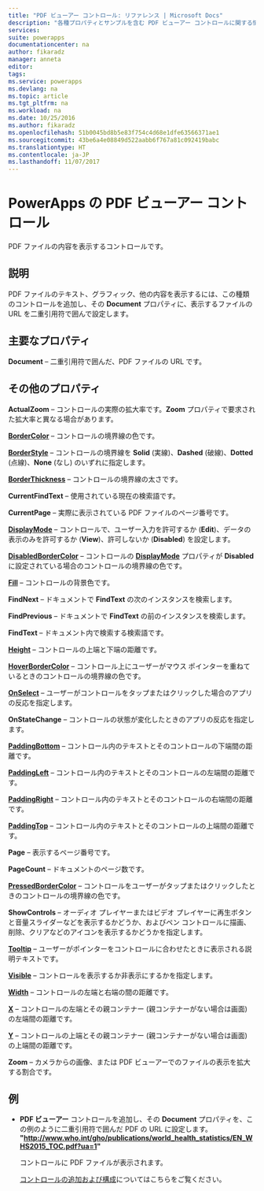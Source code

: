 ```yaml
---
title: "PDF ビューアー コントロール: リファレンス | Microsoft Docs"
description: "各種プロパティとサンプルを含む PDF ビューアー コントロールに関する情報"
services: 
suite: powerapps
documentationcenter: na
author: fikaradz
manager: anneta
editor: 
tags: 
ms.service: powerapps
ms.devlang: na
ms.topic: article
ms.tgt_pltfrm: na
ms.workload: na
ms.date: 10/25/2016
ms.author: fikaradz
ms.openlocfilehash: 51b0045bd8b5e83f754c4d68e1dfe63566371ae1
ms.sourcegitcommit: 43be6a4e08849d522aabb6f767a81c092419babc
ms.translationtype: HT
ms.contentlocale: ja-JP
ms.lasthandoff: 11/07/2017
---
```

# <a name="pdf-viewer-control-in-powerapps"></a>PowerApps の PDF ビューアー コントロール
PDF ファイルの内容を表示するコントロールです。

## <a name="description"></a>説明
PDF ファイルのテキスト、グラフィック、他の内容を表示するには、この種類のコントロールを追加し、その **Document** プロパティに、表示するファイルの URL を二重引用符で囲んで設定します。

## <a name="key-properties"></a>主要なプロパティ
**Document** – 二重引用符で囲んだ、PDF ファイルの URL です。

## <a name="additional-properties"></a>その他のプロパティ
**ActualZoom** – コントロールの実際の拡大率です。**Zoom** プロパティで要求された拡大率と異なる場合があります。

**[BorderColor](properties-color-border.md)** – コントロールの境界線の色です。

**[BorderStyle](properties-color-border.md)** – コントロールの境界線を **Solid** (実線)、**Dashed** (破線)、**Dotted** (点線)、**None** (なし) のいずれに指定します。

**[BorderThickness](properties-color-border.md)** – コントロールの境界線の太さです。

**CurrentFindText** – 使用されている現在の検索語です。

**CurrentPage** – 実際に表示されている PDF ファイルのページ番号です。

**[DisplayMode](properties-core.md)** – コントロールで、ユーザー入力を許可するか (**Edit**)、データの表示のみを許可するか (**View**)、許可しないか (**Disabled**) を設定します。

**[DisabledBorderColor](properties-color-border.md)** – コントロールの **[DisplayMode](properties-core.md)** プロパティが **Disabled** に設定されている場合のコントロールの境界線の色です。

**[Fill](properties-color-border.md)** – コントロールの背景色です。

**FindNext** – ドキュメントで **FindText** の次のインスタンスを検索します。

**FindPrevious** – ドキュメントで **FindText** の前のインスタンスを検索します。

**FindText** – ドキュメント内で検索する検索語です。

**[Height](properties-size-location.md)** – コントロールの上端と下端の距離です。

**[HoverBorderColor](properties-color-border.md)** – コントロール上にユーザーがマウス ポインターを重ねているときのコントロールの境界線の色です。

**[OnSelect](properties-core.md)** – ユーザーがコントロールをタップまたはクリックした場合のアプリの反応を指定します。

**OnStateChange** – コントロールの状態が変化したときのアプリの反応を指定します。

**[PaddingBottom](properties-size-location.md)** – コントロール内のテキストとそのコントロールの下端間の距離です。

**[PaddingLeft](properties-size-location.md)** – コントロール内のテキストとそのコントロールの左端間の距離です。

**[PaddingRight](properties-size-location.md)** – コントロール内のテキストとそのコントロールの右端間の距離です。

**[PaddingTop](properties-size-location.md)** – コントロール内のテキストとそのコントロールの上端間の距離です。

**Page** – 表示するページ番号です。

**PageCount** – ドキュメントのページ数です。

**[PressedBorderColor](properties-color-border.md)** – コントロールをユーザーがタップまたはクリックしたときのコントロールの境界線の色です。

**ShowControls** – オーディオ プレイヤーまたはビデオ プレイヤーに再生ボタンと音量スライダーなどを表示するかどうか、およびペン コントロールに描画、削除、クリアなどのアイコンを表示するかどうかを指定します。

**[Tooltip](properties-core.md)** – ユーザーがポインターをコントロールに合わせたときに表示される説明テキストです。

**[Visible](properties-core.md)** – コントロールを表示するか非表示にするかを指定します。

**[Width](properties-size-location.md)** – コントロールの左端と右端の間の距離です。

**[X](properties-size-location.md)** – コントロールの左端とその親コンテナー (親コンテナーがない場合は画面) の左端間の距離です。

**[Y](properties-size-location.md)** – コントロールの上端とその親コンテナー (親コンテナーがない場合は画面) の上端間の距離です。

**Zoom** – カメラからの画像、または PDF ビューアーでのファイルの表示を拡大する割合です。

## <a name="example"></a>例
* **PDF ビューアー** コントロールを追加し、その **Document** プロパティを、この例のように二重引用符で囲んだ PDF の URL に設定します。<br>
  **"http://www.who.int/gho/publications/world_health_statistics/EN_WHS2015_TOC.pdf?ua=1"**
  
    コントロールに PDF ファイルが表示されます。
  
    [コントロールの追加および構成](../add-configure-controls.md)についてはこちらをご覧ください。

